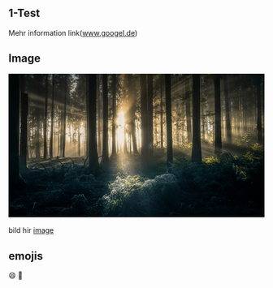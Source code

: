 ## 1-Test
Mehr information link(www.googel.de)

## Image
![wald](mystischer-wald01.jpg)

bild hir [image](mystischer-wald01.jpg)

## emojis
:smile:
:book:
